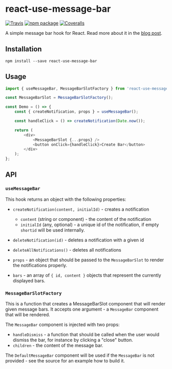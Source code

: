 # react-use-message-bar

[![Travis][build-badge]][build]
[![npm package][npm-badge]][npm]
[![Coveralls][coveralls-badge]][coveralls]

A simple message bar hook for React. Read more about it in the [blog post](https://intercaetera.com/2020-01-31-the-story-of-react-use-message-bar/).

## Installation

```
npm install --save react-use-message-bar
```

## Usage

```js
import { useMessageBar, MessageBarSlotFactory } from 'react-use-message-bar';

const MessageBarSlot = MessageBarSlotFactory();

const Demo = () => {
	const { createNotification, props } = useMessageBar();

	const handleClick = () => createNotification(Date.now());

	return (
		<div>
			<MessageBarSlot {...props} />
			<button onClick={handleClick}>Create Bar</button>
		</div>
	);
};
```


## API

### `useMessageBar`

This hook returns an object with the following properties:

- `createNotification(content, initialId)` - creates a notification
  - `content` (string or component) - the content of the notification
  - `initialId` (any, optional) - a unique id of the notification, if empty `shortid` will be used internally.

- `deleteNotification(id)` - deletes a notification with a given id

- `deleteAllNotifications()` - deletes all notifications

- `props` - an object that should be passed to the `MessageBarSlot` to render the notifications properly.

- `bars` - an array of `{ id, content }` objects that represent the currently displayed bars.

### `MessageBarSlotFactory`

This is a function that creates a MessageBarSlot component that will render given message bars. It accepts one argument - a `MessageBar` component that will be rendered.

The `MessageBar` component is injected with two props:
  - `handleDismiss` - a function that should be called when the user would dismiss the bar, for instance by clicking a "close" button.
  - `children` - the content of the message bar.

The `DefaultMessageBar` component will be used if the `MessageBar` is not provided - see the source for an example how to build it.


[build-badge]: https://travis-ci.org/intercaetera/react-use-message-bar.svg?branch=master
[build]: https://travis-ci.org/intercaetera/react-use-message-bar

[npm-badge]: https://img.shields.io/npm/v/react-use-message-bar.png?style=flat-square
[npm]: https://www.npmjs.org/package/react-use-message-bar

[coveralls-badge]: https://coveralls.io/repos/github/intercaetera/react-use-message-bar/badge.svg?branch=master
[coveralls]: https://coveralls.io/github/intercaetera/react-use-message-bar
